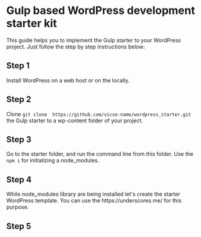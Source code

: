 # Gulp based WordPress development starter kit

<p>This guide helps you to implement the Gulp starter to your WordPress project. Just follow the step by step instructions below:</p>

<h2>Step 1</h2>

<p>Install WordPress on a web host or on the locally.</p>

<h2>Step 2</h2>

<p> Clone <code>git clone  https://github.com/vicso-name/wordpress_starter.git</code> the Gulp starter to a wp-content folder of your project.</p>

<h2>Step 3</h2>

<p>Go to the starter folder, and run the command line from this folder. Use the <code>npm i</code> for initializing a node_modules.</p>

<h2>Step 4</h2>

<p>While node_modules library are being installed let's create the starter WordPress template. You can use the <a>https://underscores.me/</a> for this purpose.</p>

<h2>Step 5</h2>

<p></p>
